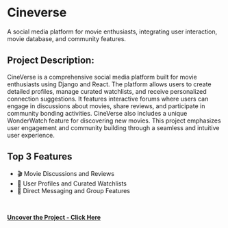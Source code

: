 #  Cineverse
A social media platform for movie enthusiasts, integrating user interaction, movie database, and community features.
<br>

## Project Description:

CineVerse is a comprehensive social media platform built for movie enthusiasts using Django and React. The platform allows users to create detailed profiles, manage curated watchlists, and receive personalized connection suggestions. It features interactive forums where users can engage in discussions about movies, share reviews, and participate in community bonding activities. CineVerse also includes a unique WonderWatch feature for discovering new movies. This project emphasizes user engagement and community building through a seamless and intuitive user experience.
<br>

## Top 3 Features

* 🎬 Movie Discussions and Reviews
* 👤 User Profiles and Curated Watchlists
* 📩 Direct Messaging and Group Features

<br>

**[<i class="fa-solid fa-up-right-from-square"></i> Uncover the Project - Click Here](https://github.com/PrathamGupta/CineVerse)**
